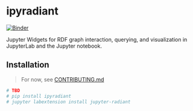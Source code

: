 # ipyradiant

[![Binder][]][binder-link]

Jupyter Widgets for RDF graph interaction, querying, and visualization in JupyterLab and
the Jupyter notebook.

[binder]: https://mybinder.org/badge_logo.svg
[binder-link]:
  https://mybinder.org/v2/gh/zwelz3/ipyradiant/master?urlpath=lab/tree/examples/ipyradiant.ipynb

## Installation

> For now, see [CONTRIBUTING.md](./CONTRIBUTING.md)

```bash
# TBD
# pip install ipyradiant
# jupyter labextension install jupyter-radiant
```

